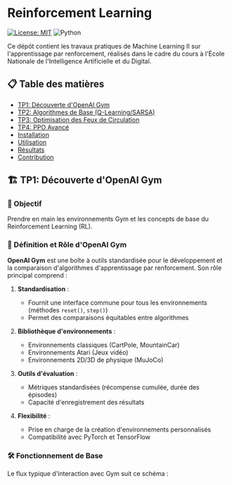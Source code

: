 # Reinforcement Learning 

[![License: MIT](https://img.shields.io/badge/License-MIT-yellow.svg)](https://opensource.org/licenses/MIT)
![Python](https://img.shields.io/badge/Python-3.8%2B-blue)

Ce dépôt contient les travaux pratiques de Machine Learning II sur l'apprentissage par renforcement, réalisés dans le cadre du cours à l'École Nationale de l'Intelligence Artificielle et du Digital.

## 📋 Table des matières
- [TP1: Découverte d'OpenAI Gym](#tp1-découverte-dopenai-gym)
- [TP2: Algorithmes de Base (Q-Learning/SARSA)](#tp2-algorithmes-de-base)
- [TP3: Optimisation des Feux de Circulation](#tp3-optimisation-des-feux-de-circulation)
- [TP4: PPO Avancé](#tp4-ppo-avancé)
- [Installation](#-installation)
- [Utilisation](#-utilisation)
- [Résultats](#-résultats)
- [Contribution](#-contribution)

## 🏗️ TP1: Découverte d'OpenAI Gym

### 🎯 Objectif
Prendre en main les environnements Gym et les concepts de base du Reinforcement Learning (RL).

### 📖 Définition et Rôle d'OpenAI Gym
**OpenAI Gym** est une boîte à outils standardisée pour le développement et la comparaison d'algorithmes d'apprentissage par renforcement. Son rôle principal comprend :

1. **Standardisation** :
   - Fournit une interface commune pour tous les environnements (méthodes `reset()`, `step()`)
   - Permet des comparaisons équitables entre algorithmes

2. **Bibliothèque d'environnements** :
   - Environnements classiques (CartPole, MountainCar)
   - Environnements Atari (Jeux vidéo)
   - Environnements 2D/3D de physique (MuJoCo)

3. **Outils d'évaluation** :
   - Métriques standardisées (récompense cumulée, durée des épisodes)
   - Capacité d'enregistrement des résultats

4. **Flexibilité** :
   - Prise en charge de la création d'environnements personnalisés
   - Compatibilité avec PyTorch et TensorFlow

### 🛠 Fonctionnement de Base
Le flux typique d'interaction avec Gym suit ce schéma :

